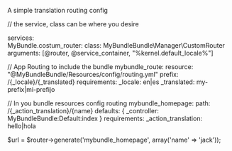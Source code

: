 A simple translation routing config

// the service, class can be where you desire

services:   
    MyBundle.costum_router:
        class: MyBundleBundle\Manager\CustomRouter
        arguments: [@router, @service_container, "%kernel.default_locale%"]

// App Routing to include the bundle
mybundle_route:
    resource: "@MyBundleBundle/Resources/config/routing.yml"
    prefix:   /{_locale}/{_translated}
    requirements:
        _locale:      en|es
        _translated:  my-prefix|mi-prefijo
		
// In you bundle resources config routing
mybundle_homepage:
    path:     /{_action_translation}/{name}
    defaults: { _controller: MyBundleBundle:Default:index }
    requirements:
        _action_translation:  hello|hola
		
		
		
$url = $router->generate('mybundle_homepage', array('name' => 'jack'));